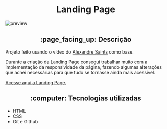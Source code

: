 <h1 align="center">Landing Page</h1>

 ![preview](./github/landing-page.gif)
 
<h2 align="center">:page_facing_up: Descrição</h2>
<p>Projeto feito usando o vídeo do <a href="https://github.com/alexandresaints">Alexandre Saints</a> como base.</p>
Durante a criação da Landing Page consegui trabalhar muito com a implementação da responsividade da página, fazendo algumas alterações que achei necessárias para que tudo se tornasse ainda mais acessível.

<a href="https://lipeinacio.github.io/landing-page/">Acesse aqui a Landing Page.</a>

<h2 align="center"> :computer: Tecnologias utilizadas </h2>

- HTML
- CSS
- Git e Github
